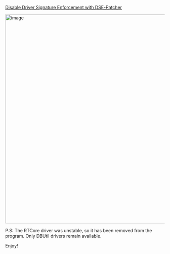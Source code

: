 
[Disable Driver Signature Enforcement with DSE-Patcher](https://www.codeproject.com/Articles/5348168/Disable-Driver-Signature-Enforcement-with-DSE-Patc)

<img width="1194" height="658" alt="image" src="https://github.com/user-attachments/assets/4ada1546-056c-4442-a545-69df455308b3" />

P.S: The RTCore driver was unstable, so it has been removed from the program. Only DBUtil drivers remain available.

Enjoy!
